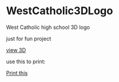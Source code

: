 # WestCatholic3DLogo
West Catholic high school 3D logo

just for fun project

[view 3D](https://github.com/bobdinh139/WestCatholic3DLogo/blob/master/westlogo.stl)

use this to print:

[Print this](https://github.com/bobdinh139/WestCatholic3DLogo/blob/master/west3dprint.stl)

